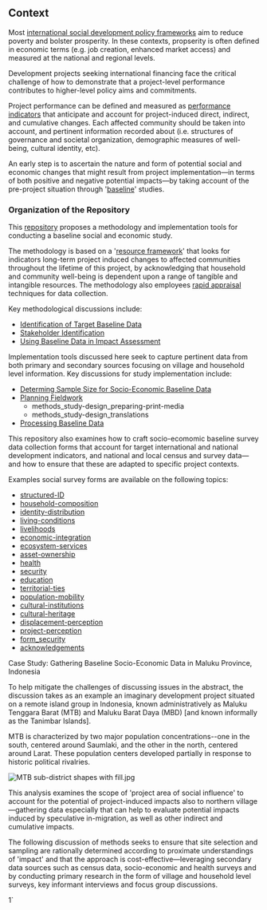 ## Context

Most [international social development policy frameworks](#) aim to reduce poverty and bolster prosperity. In these contexts, propserity is often defined in economic terms (e.g. job creation, enhanced market access) and measured at the national and regional levels.

Development projects seeking international financing face the critical challenge of how to demonstrate that a project-level performance contributes to higher-level policy aims and commitments.

Project performance can be defined and measured as [performance indicators](#) that anticipate and account for project-induced direct, indirect, and cumulative changes.  Each affected community should be taken into account, and pertinent information recorded about (i.e. structures of governance and societal organization, demographic measures of well-being,  cultural identity, etc).

An early step is to ascertain the nature and form of potential social and economic changes that might result from project implementation&mdash;in terms of both positive and negative potential impacts&mdash;by taking account of the pre-project situation through '[baseline](#)' studies.

### Organization of the Repository

This [repository](https://github.com/aaronkyle/social-development/tree/master/context/thematic-issues/social-impact-assessment/baseline-studies) proposes a methodology and implementation tools for conducting a baseline social and economic study.

The methodology is based on a '[resource framework](#)' that looks for indicators long-term project induced changes to affected communities throughout the lifetime of this project, by acknowledging that household and community well-being is dependent upon a range of tangible and intangible resources. The methodology also employees [rapid appraisal](http://applied-anthro.com/thematic-issues/social-impact-assessment/methodology/methods_rapid-appraisal_defining-questionnaire) techniques for data collection.

Key methodological discussions include:

* [Identification of Target Baseline Data](http://applied-anthro.com/thematic-issues/social-impact-assessment/methodology/methods_identifying-target-baseline-data)
* [Stakeholder Identification](methods_stakeholder-identification)
* [Using Baseline Data in Impact Assessment](http://applied-anthro.com/thematic-issues/social-impact-assessment/methodology/methods_impact-analysis)

Implementation tools discussed here seek to capture pertinent data from both primary and secondary sources focusing on village and household level information. Key discussions for study implementation include:

* [Determing Sample Size for Socio-Economic Baseline Data](http://applied-anthro.com/thematic-issues/social-impact-assessment/methodology/methods_representative-samples)
* [Planning Fieldwork](http://applied-anthro.com/thematic-issues/social-impact-assessment/methodology/methods_planning-fieldwork)
    - methods_study-design_preparing-print-media
    - methods_study-design_translations
* [Processing Baseline Data](http://applied-anthro.com/thematic-issues/social-impact-assessment/methodology/methods_data-processing)

This repository also examines how to craft socio-ecomomic baseline survey data collection forms that account for target international and national development indicators, and national and local census and survey data&mdash;and how to ensure that these are adapted to specific project contexts.

Examples social survey forms are available on the following topics:

* [structured-ID](http://applied-anthro.com/thematic-issues/social-impact-assessment/baseline-surveys/survey-form_structured-ID)
* [household-composition](http://applied-anthro.com/thematic-issues/social-impact-assessment/baseline-surveys/survey-form_household-composition)
* [identity-distribution](http://applied-anthro.com/thematic-issues/social-impact-assessment/baseline-surveys/survey-form_identity-distribution)
* [living-conditions](http://applied-anthro.com/thematic-issues/social-impact-assessment/baseline-surveys/survey-form_living-conditions)
* [livelihoods](http://applied-anthro.com/thematic-issues/social-impact-assessment/baseline-surveys/survey-form_livelihoods)
* [economic-integration](http://applied-anthro.com/thematic-issues/social-impact-assessment/baseline-surveys/survey-form_economic-integration)
* [ecosystem-services](http://applied-anthro.com/thematic-issues/social-impact-assessment/baseline-surveys/survey-form_economic-integration)
* [asset-ownership](http://applied-anthro.com/thematic-issues/social-impact-assessment/survey-forms/survey-form_asset-ownership)
* [health](http://applied-anthro.com/thematic-issues/social-impact-assessment/baseline-surveys/survey-form_health)
* [security]()
* [education](http://applied-anthro.com/thematic-issues/social-impact-assessment/baseline-surveys/survey-form_education)
* [territorial-ties](http://applied-anthro.com/thematic-issues/social-impact-assessment/baseline-surveys/survey-form_territorial-ties)
* [population-mobility](http://applied-anthro.com/thematic-issues/social-impact-assessment/baseline-surveys/survey-form_population-mobility)
* [cultural-institutions](http://applied-anthro.com/thematic-issues/social-impact-assessment/baseline-surveys/survey-form_cultural-institutions)
* [cultural-heritage](http://applied-anthro.com/thematic-issues/social-impact-assessment/baseline-surveys/survey-form_cultural-heritage)
* [displacement-perception](http://applied-anthro.com/thematic-issues/social-impact-assessment/baseline-surveys/survey-form_displacement-perception)
* [project-perception](http://applied-anthro.com/thematic-issues/social-impact-assessment/baseline-surveys/survey-form_project-perception)
* [form_security](http://applied-anthro.com/thematic-issues/social-impact-assessment/baseline-surveys/survey-form_security)
* [acknowledgements](http://applied-anthro.com/thematic-issues/social-impact-assessment/baseline-surveys/survey-form_acknowledgement)


<div class="card">
  <div class="card-header">
    Case Study: Gathering Baseline Socio-Economic Data in Maluku Province, Indonesia
  </div>
  <div class="card-body">
      <p>
      To help mitigate the challenges of discussing issues in the abstract, the discussion takes as an example an imaginary development project situated on a remote island group in Indonesia, known administratively as Maluku Tenggara Barat (MTB) and Maluku Barat Daya (MBD) [and known informally as the Tanimbar Islands].</p>
<p>
      MTB is characterized by two major population concentrations--one in the south, centered around Saumlaki, and the other in the north, centered around Larat.  These population centers developed partially in response to historic political rivalries.</p>
<p>
      <img  class="img-fluid" alt="MTB sub-district shapes with fill.jpg" src="https://s3.amazonaws.com/geospatial-analysis/map-app/source_material/mockups/MTB+sub-district+shapes+with+fill.jpg"></p>
<p>
      This analysis examines the scope of 'project area of social influence' to account for the potential of project-induced impacts also to northern village&mdash;gathering data especially that can help to evaluate potential impacts induced by speculative in-migration, as well as other indirect and cumulative impacts.</p>
<p>
      The following discussion of methods seeks to ensure that site selection and sampling are rationally determined according to proximate understandings of 'impact' and that the approach is cost-effective&mdash;leveraging secondary data sources such as census data, socio-economic and health surveys and by conducting primary research in the form of village and household level surveys, key informant interviews and focus group discussions.
      </p>

  </div>
</div>



 
<span id="git">1</span>`


<script type="module">
      import {Runtime, Inspector} from "https://cdn.jsdelivr.ne{
document.getElementById("git").textContent="";
}t/npm/@observablehq/runtime@4/dist/runtime.js";
      import notebook from "https://api.observablehq.com/@aaronkyle/maluku-tenggara-barat.js?v=3";
      const renders = {
        "map": "#map",
      };
  
  for (let i in renders)
    renders[i] = document.querySelector(renders[i]);
  Runtime.load(notebook, (variable) => {
    if (renders[variable.name])
      return new Inspector(renders[variable.name]);
  });
</script>


<script>
document.getElementById("git").textContent="<div id="map"></div>";
</script>
